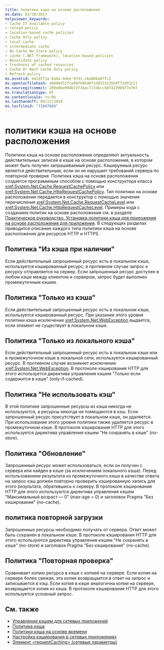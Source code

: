```yaml
---
title: политики кэша на основе расположения
ms.date: 03/30/2017
helpviewer_keywords:
- Cache If Available policy
- reload policy
- location-based cache policies
- Cache Only policy
- local cache
- intermediate cache
- No Cache No Store policy
- cache [.NET Framework], location-based policies
- Revalidate policy
- freshness of cached resources
- Cache Or Next Cache Only policy
- Refresh policy
ms.assetid: e41d7f1a-0a6a-4dee-97d1-c6a8b6a07fc2
ms.openlocfilehash: e6896452fce89f69b40f1d03332355df72d93211
ms.sourcegitcommit: 289e06e904b72f34ac717dbcc5074239b977e707
ms.translationtype: HT
ms.contentlocale: ru-RU
ms.lasthandoff: 09/17/2019
ms.locfileid: "71047669"
---
```

# <a name="location-based-cache-policies"></a>политики кэша на основе расположения
Политики кэша на основе расположения определяют актуальность действительных записей в кэше на основе расположения, в котором может быть получен запрашиваемый ресурс. Кэшируемый ресурс является действительным, если он не нарушает требований сервера по повторной проверке. Политика кэша на основе расположения создается программным способом с помощью конструктора класса <xref:System.Net.Cache.RequestCachePolicy> или <xref:System.Net.Cache.HttpRequestCachePolicy>. Тип политики на основе расположения передается в конструктор с помощью значения перечисления <xref:System.Net.Cache.RequestCacheLevel> или <xref:System.Net.Cache.HttpRequestCacheLevel>. Примеры кода с созданием политик на основе расположения см. в разделе [Практическое руководство. Установка политики кэша для приложения на основе расположения для приложения](how-to-set-a-location-based-cache-policy-for-an-application.md). В следующих разделах приводится описание каждого типа политики кэша на основе расположения для ресурсов HTTP и HTTPS.  
  
## <a name="cache-if-available-policy"></a>Политика "Из кэша при наличии"  
 Если действительный запрошенный ресурс есть в локальном кэше, используется кэшированный ресурс; в противном случае запрос к ресурсу отправляется на сервер. Если запрошенный ресурс доступен в любом кэше между клиентом и сервером, запрос будет выполнен промежуточным кэшем.  
  
## <a name="cache-only-policy"></a>Политика "Только из кэша"  
 Если действительный запрошенный ресурс есть в локальном кэше, используется кэшированный ресурс. При указании этого уровня политики кэша исключение <xref:System.Net.WebException> выдается, если элемент не существует в локальном кэше.  
  
## <a name="cache-or-next-cache-only-policy"></a>Политика "Только из локального кэша"  
 Если действительный запрошенный ресурс есть в локальном кэше или в промежуточном кэше в локальной сети, используется кэшированный ресурс. В противном случае возникнет исключение <xref:System.Net.WebException>. В протоколе кэширования HTTP для этого используется директива управления кэшем "Только если содержится в кэше" (only-if-cached).  
  
## <a name="no-cache-no-store-policy"></a>Политика "Не использовать кэш"  
 В этой политике запрошенные ресурсы из кэша никогда не используются, а ресурсы никогда не помещаются в кэш. Если запрошенный ресурс присутствует в локальном кэше, он удаляется. При использовании этого уровня политики также удаляется ресурс в промежуточном кэше. В протоколе кэширования HTTP для этого используется директива управления кэшем "Не сохранять в кэше" (no-store).  
  
## <a name="refresh-policy"></a>Политика "Обновление"  
 Запрошенный ресурс может использоваться, если он получен с сервера или найден в кэше (за исключением локального кэша). Перед использованием результата из промежуточного кэша в качестве ответа на запрос кэш должен повторно проверить кэшированную запись для этого результата, обратившись к серверу. В протоколе кэширования HTTP для этого используются директива управления кэшем "Максимальный возраст — 0" (max-age = 0) и заголовок Pragma "Без кэширования" (no-cache).  
  
## <a name="reload-policy"></a>политика повторной загрузки  
 Запрошенные ресурсы необходимо получать от сервера. Ответ может быть сохранен в локальном кэше. В протоколе кэширования HTTP для этого используются директива управления кэшем "Не сохранять в кэше" (no-store) и заголовок Pragma "Без кэширования" (no-cache).  
  
## <a name="revalidate-policy"></a>Политика "Повторная проверка"  
 Сравнивает копию ресурса в кэше с копией на сервере. Если копия на сервере более свежая, эта копия возвращается в ответ на запрос и записывается в кэш. Если копия в кэше аналогична копии на сервере, возвращается копия из кэша. В протоколе кэширования HTTP для этого используется условный запрос.  
  
## <a name="see-also"></a>См. также

- [Управление кэшем для сетевых приложений](cache-management-for-network-applications.md)
- [Политика кэша](cache-policy.md)
- [Политики кэша на основе времени](time-based-cache-policies.md)
- [Настройка кэширования в сетевых приложениях](configuring-caching-in-network-applications.md)
- [Элемент \<requestCaching> (сетевые параметры)](../configure-apps/file-schema/network/requestcaching-element-network-settings.md)
